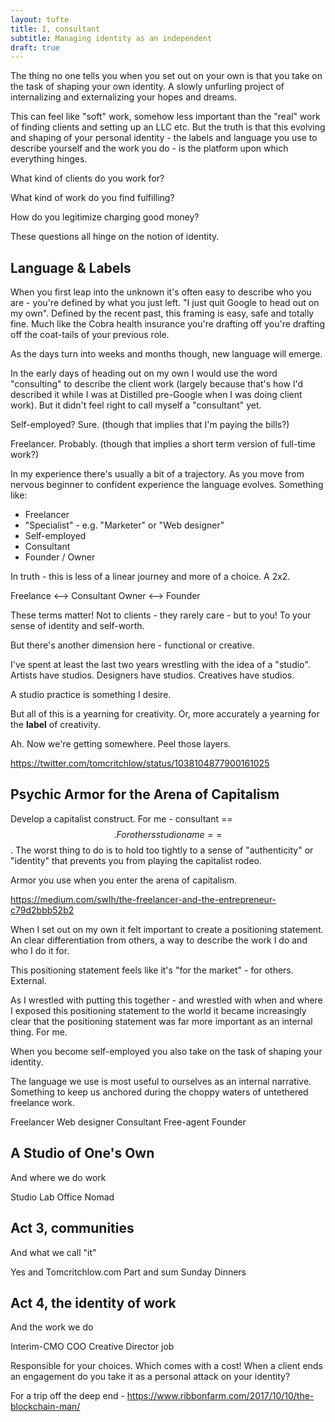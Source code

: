 ```yaml
---
layout: tufte
title: I, consultant
subtitle: Managing identity as an independent
draft: true
---
```


The thing no one tells you when you set out on your own is that you take on the task of shaping your own identity. A slowly unfurling project of internalizing and externalizing your hopes and dreams.

This can feel like "soft" work, somehow less important than the "real" work of finding clients and setting up an LLC etc. But the truth is that this evolving and shaping of your personal identity - the labels and language you use to describe yourself and the work you do - is the platform upon which everything hinges.

What kind of clients do you work for?

What kind of work do you find fulfilling?

How do you legitimize charging good money?

These questions all hinge on the notion of identity.

## Language & Labels

When you first leap into the unknown it's often easy to describe who you are - you're defined by what you just left. "I just quit Google to head out on my own". Defined by the recent past, this framing is easy, safe and totally fine. Much like the Cobra health insurance you're drafting off you're drafting off the coat-tails of your previous role.

As the days turn into weeks and months though, new language will emerge.

In the early days of heading out on my own I would use the word "consulting" to describe the client work (largely because that's how I'd described it while I was at Distilled pre-Google when I was doing client work). But it didn't feel right to call myself a "consultant" yet.

Self-employed? Sure. (though that implies that I'm paying the bills?)

Freelancer. Probably. (though that implies a short term version of full-time work?)

In my experience there's usually a bit of a trajectory. As you move from nervous beginner to confident experience the language evolves. Something like:

- Freelancer
- "Specialist" - e.g. "Marketer" or "Web designer"
- Self-employed
- Consultant
- Founder / Owner

In truth - this is less of a linear journey and more of a choice. A 2x2.

Freelance <--> Consultant
Owner <--> Founder

These terms matter! Not to clients - they rarely care - but to you! To your sense of identity and self-worth.

But there's another dimension here - functional or creative.

I've spent at least the last two years wrestling with the idea of a "studio". Artists have studios. Designers have studios. Creatives have studios.

A studio practice is something I desire.

But all of this is a yearning for creativity. Or, more accurately a yearning for the **label** of creativity.

Ah. Now we're getting somewhere. Peel those layers.


https://twitter.com/tomcritchlow/status/1038104877900161025

## Psychic Armor for the Arena of Capitalism

Develop a capitalist construct. For me - consultant == $$. For others studio name == $$. The worst thing to do is to hold too tightly to a sense of "authenticity" or "identity" that prevents you from playing the capitalist rodeo.

Armor you use when you enter the arena of capitalism.





https://medium.com/swlh/the-freelancer-and-the-entrepreneur-c79d2bbb52b2

When I set out on my own it felt important to create a positioning statement. An clear differentiation from others, a way to describe the work I do and who I do it for.

This positioning statement feels like it's "for the market" - for others. External.

As I wrestled with putting this together - and wrestled with when and where I exposed this positioning statement to the world it became increasingly clear that the positioning statement was far more important as an internal thing. For me.

When you become self-employed you also take on the task of shaping your identity.

The language we use is most useful to ourselves as an internal narrative. Something to keep us anchored during the choppy waters of untethered freelance work.

Freelancer
Web designer
Consultant
Free-agent
Founder

## A Studio of One's Own

And where we do work

Studio
Lab
Office
Nomad

## Act 3, communities

And what we call "it"

Yes and
Tomcritchlow.com
Part and sum
Sunday Dinners

## Act 4, the identity of work

And the work we do

Interim-CMO
COO
Creative Director job

Responsible for your choices. Which comes with a cost! When a client ends an engagement do you take it as a personal attack on your identity? 


For a trip off the deep end - https://www.ribbonfarm.com/2017/10/10/the-blockchain-man/